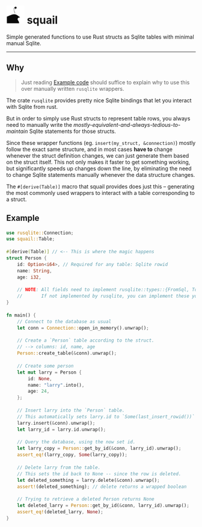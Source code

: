 
# <img width="48px" height="48px" src="./icon.svg"/> squail


Simple generated functions to use Rust structs as Sqlite tables with minimal manual Sqlite.

---

## Why

> Just reading [Example code](#example) should suffice to explain why to use this over manually written `rusqlite` wrappers.

The crate `rusqlite` provides pretty nice Sqlite bindings that let you interact with Sqlite from rust.

But in order to simply use Rust structs to represent table rows, you always need to manually write the *mostly-equivalent-and-always-tedious-to-maintain* Sqlite statements for those structs.

Since these wrapper functions (eg. `insert(my_struct, &connection)`) mostly follow the exact same structure, and in most cases **have to** change whenever the struct definition changes, we can just generate them based on the struct itself. This not only makes it faster to get something working, but significantly speeds up changes down the line, by eliminating the need to change Sqlite statements manually whenever the data structure changes.

The `#[derive(Table)]` macro that squail provides does just this &ndash; generating the most commonly used wrappers to interact with a table corresponding to a struct.


## Example

```rust
use rusqlite::Connection;
use squail::Table;

#[derive(Table)] // <-- This is where the magic happens
struct Person {
    id: Option<i64>, // Required for any table: Sqlite rowid
    name: String,
    age: i32,
    
    // NOTE: All fields need to implement rusqlite::types::{FromSql, ToSql}.
    //       If not implemented by rusqlite, you can implement these yourself.
}

fn main() {
    // Connect to the database as usual
    let conn = Connection::open_in_memory().unwrap();
    
    // Create a `Person` table according to the struct.
    // --> columns: id, name, age
    Person::create_table(&conn).unwrap();
    
    // Create some person
    let mut larry = Person {
        id: None,
        name: "larry".into(),
        age: 24,
    };
    
    // Insert larry into the `Person` table.
    // This automatically sets larry.id to `Some(last_insert_rowid())`
    larry.insert(&conn).unwrap();
    let larry_id = larry.id.unwrap();
    
    // Query the database, using the now set id.
    let larry_copy = Person::get_by_id(&conn, larry_id).unwrap();
    assert_eq!(larry_copy, Some(larry_copy));

    // Delete larry from the table.
    // This sets the id back to None -- since the row is deleted.
    let deleted_something = larry.delete(&conn).unwrap();
    assert!(deleted_something); // delete returns a wrapped boolean

    // Trying to retrieve a deleted Person returns None
    let deleted_larry = Person::get_by_id(&conn, larry_id).unwrap();
    assert_eq!(deleted_larry, None);
}
```
